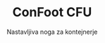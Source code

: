 ---
title: "ConFoot CFU"
subtitle: "Nastavljiva noga za kontejnerje"
mainImage: "/images/products/confoot-leg-cfu-main.jpg"
gallery:
  - "/images/products/confoot-leg-cfu-1.jpg"
  - "/images/products/confoot-leg-cfu-2.jpg"
  - "/images/products/confoot-leg-cfu-3.jpg"
shortDescription: "ConFoot CFU je nastavljiva noga za kontejnerje, ki vam omogoča prilagajanje višine kontejnerja od nivoja tal do 1,5 metra, brez dodatne opreme za rokovanje s kontejnerji."
technicalDescription: "ConFoot CFU je izdelan iz visokokakovostnega jekla in je opremljen z našim patentiranim zaklepnim mehanizmom za varno pritrjevanje na vogalne pritrdilne elemente kontejnerja. Omogoča prilagodljivo uporabo kontejnerjev v različnih okoljih in za različne namene."
videoID: "HDhFIRA-oZU"
specifications:
  - name: "Teža"
    value: "46 kg, ko je sestavljeno (teža posameznega kosa manj kot 25 kg)"
  - name: "Nosilnost"
    value: "20 ton"
  - name: "Nastavljiv razpon"
    value: "0–1.500 mm"
  - name: "Material"
    value: "Visokokakovostno jeklo"
price: "6.300 EUR"
priceVAT: "7.623 EUR"
pricingNotes: "Na voljo so popusti pri večjih količinah. Za individualne ponudbe se obrnite na nas."
buyLink: "/contact"
howToUse: |
  1. Postavite CFU pod vogal kontejnerja
  2. Angažirajte zaklepni mehanizem
  3. Prilagodite višino po potrebi (od nivoja tal do več kot en meter)
  4. Preverite varno pritrditev
  5. Ponovite za vse potrebne vogale
benefits:
  - title: "Ni potrebne dodatne opreme"
    description: "Celovito rokovanje s kontejnerji z uporabo samo CFU nog, kar odpravlja potrebo po težki opremi"
  - title: "Nastavitev višine"
    description: "Preprosto prilagodite višino kontejnerja od nivoja tal do več kot en meter (0–1.500 mm)"
  - title: "Upravljiva teža"
    description: "Sestavljen je iz več delov, pri čemer teža posameznega kosa ne presega 25 kg, kar olajša rokovanje"
  - title: "Večnamenska uporaba"
    description: "Primeren za različne panoge, vključno s transportnimi podjetji, obrambnimi silami, proizvodnimi obratih, trgovinskimi verigami, pristanišči in humanitarno pomočjo"
  - title: "Prilagodljiva uporaba"
    description: "Omogoča prilagodljivo uporabo kontejnerjev v različnih okoljih in za različne namene"
  - title: "Izboljšan potek dela"
    description: "Optimizira procese rokovanja s kontejnerji, s čimer izboljšuje operativno učinkovitost"
faq:
  - question: "Kaj je ConFoot CFU?"
    answer: |
      ConFoot CFU je nastavljiva noga za kontejnerje, ki vam omogoča prilagajanje višine kontejnerja od nivoja tal do 1,5 metra, brez dodatne opreme za rokovanje s kontejnerji.
  - question: "Kako deluje ConFoot CFU?"
    answer: |
      ConFoot CFU se neposredno pritrdi na vogalne pritrdilne elemente kontejnerja, s čimer zagotavlja stabilno osnovo za nakladanje, razkladanje in začasno shranjevanje. Njegova nastavljiva zasnova omogoča prilagodljivost pri postavljanju kontejnerjev na optimalno višino glede na vaše specifične potrebe. Sistem je sestavljen iz več delov, pri čemer teža posameznega kosa ne presega 25 kg, kar omogoča enostavno rokovanje operaterjev, medtem ko skupna teža nog, ko so sestavljene, znaša 46 kg. Enostaven mehanizem pritrditve omogoča hitro nameščanje in demontažo, kar bistveno skrajša čas in zmanjša potrebne vire za operacije rokovanja s kontejnerji.
articleContent: |
  ## Kaj je ConFoot CFU?

  ConFoot CFU je rešitev za kontejnersko nogo z nastavljivo višino, zasnovana tako, da zagotovi največjo vsestranskost in prilagodljivost pri rokovanju s kontejnerji. Ta inovativni sistem vam omogoča prilagajanje višine kontejnerja od nivoja tal do več kot en meter (0–1.500 mm), brez dodatne opreme za rokovanje s kontejnerji. Model CFU izstopa po svoji zmožnosti dela s standardnimi pomorskimi kontejnerji v različnih okoljih in za različne namene, zaradi česar je idealna izbira za podjetja v številnih panogah.

  ## Kako deluje

  ConFoot CFU se neposredno pritrdi na vogalne pritrdilne elemente kontejnerja, s čimer zagotavlja stabilno osnovo za nakladanje, razkladanje in začasno shranjevanje. Njegova nastavljiva zasnova omogoča prilagodljivost pri postavljanju kontejnerjev na optimalno višino glede na vaše specifične potrebe. Sistem je sestavljen iz več delov, pri čemer teža posameznega kosa ne presega 25 kg, kar omogoča enostavno rokovanje operaterjev, medtem ko skupna teža nog, ko so sestavljene, znaša 46 kg. Enostaven mehanizem pritrditve omogoča hitro nameščanje in demontažo, kar bistveno skrajša čas in zmanjša potrebne vire za operacije rokovanja s kontejnerji.

  ## Uporabe ConFoot CFU

  ### Transportna podjetja
  ConFoot CFU se odlično obnese pri transportnih operacijah, kjer sta potrebna nastavitev višine in prilagodljivost. Transportna podjetja lahko uporabljajo CFU noge za enostavno nakladanje, razkladanje in postavljanje kontejnerjev brez potrebe po dodatni težki opremi, s čimer optimizirajo operacije in zmanjšajo stroške opreme.

  ### Obrambne sile
  Za obrambne sile CFU nudi prenosljivo in večnamensko rešitev za hitro postavljanje objektov na osnovi kontejnerjev v različnih terenih in okoljih. Možnost nastavitve višine omogoča optimalno postavitev tudi na neravnih površinah.

  ### Proizvodni obrati
  Proizvodni obrati imajo koristi od sposobnosti CFU, da omogoči fleksibilne proizvodne postavitve z nastavljivimi višinami kontejnerjev. Omogočanje natančnega postavljanja kontejnerjev tam, kjer so potrebni in na ustrezni višini, pripomore k učinkovitemu poteku proizvodnje in upravljanju zalog.

  ### Trgovinske verige
  Trgovinske verige lahko izkoristijo CFU noge za začasne ali sezonske rešitve shranjevanja, saj omogočajo prilagajanje višine kontejnerjev glede na nakladalne proge ali druge infrastrukturne zahteve.

  ### Pristanišča
  V pristaniških okoljih CFU nudi prilagodljivost pri rokovanju s kontejnerji in začasnem shranjevanju, kar omogoča učinkovito rabo prostora in virov, brez osrednje odvisnosti od težke opreme za dvigovanje.

  ### Humanitarna pomoč
  Pri operacijah humanitarne pomoči CFU ponuja praktično rešitev za hitro postavljanje objektov na osnovi kontejnerjev v zahtevnih okoljih, z možnostjo prilagajanja višine, da ustreza različnim terenima in operativnim potrebam.

  ## Prednosti ConFoot CFU

  ### Ni potrebne dodatne opreme
  CFU odpravlja potrebo po žerjavih, viličarjih ali drugi težki opremi za rokovanje s kontejnerji, s čimer zmanjšuje operativne stroške in odvisnost od specializirane opreme.

  ### Možnost nastavitve višine
  S nastavljivim razponom od 0 do 1.500 mm CFU zagotavlja brez primerno prilagodljivost pri postavljanju kontejnerjev na optimalno višino za različne aplikacije in okolja.

  ### Upravljiva teža
  Kljub svoji robustni konstrukciji in nosilnosti 20 ton je CFU zasnovan z mislijo na enostavno rokovanje operaterjev. Posamezni deli tehtajo manj kot 25 kg, kar omogoča enostavno sestavljanje in postavljanje.

  ### Večnamenska uporaba
  Oblika CFU ga naredi primernega za širok spekter panog in aplikacij, od logistike in proizvodnje do obrambe in humanitarne pomoči.

  ### Operativna prilagodljivost
  Z omogočanjem uporabe kontejnerjev v različnih okoljih in za različne namene CFU razširi funkcionalnost standardnih ladijskih kontejnerjev onkraj tradicionalnih vlog transporta in shranjevanja.

  ## Tehnične specifikacije

  - **Nosilnost**: 20 ton
  - **Skupna teža**: 46 kg, ko je sestavljeno
  - **Teža posameznih delov**: Manj kot 25 kg
  - **Nastavljiv razpon**: 0–1.500 mm
  - **Material**: Visokokakovostno jeklo z vzdržljivo obdelavo
  - **Združljivost**: Standardni vogalni pritrdilni elementi kontejnerjev

  ConFoot CFU predstavlja pomemben napredek v tehnologiji rokovanja s kontejnerji, saj ponuja rešitev, ki združuje nastavljivost višine, vsestranskost in operativno preprostost v enem samem izdelku.
---